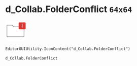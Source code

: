 # d_Collab.FolderConflict `64x64`
<img src="/img/d_Collab.FolderConflict.png" width=64 height=64>

``` CSharp
EditorGUIUtility.IconContent("d_Collab.FolderConflict")
```
```
d_Collab.FolderConflict
```
